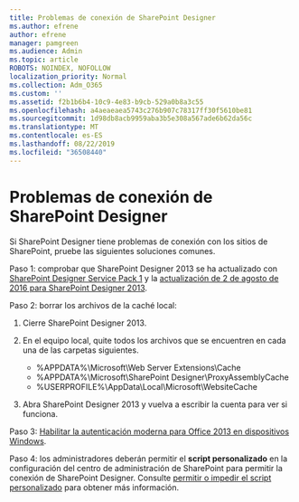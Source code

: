 ```yaml
---
title: Problemas de conexión de SharePoint Designer
ms.author: efrene
author: efrene
manager: pamgreen
ms.audience: Admin
ms.topic: article
ROBOTS: NOINDEX, NOFOLLOW
localization_priority: Normal
ms.collection: Adm_O365
ms.custom: ''
ms.assetid: f2b1b6b4-10c9-4e83-b9cb-529a0b8a3c55
ms.openlocfilehash: a4aeaeaea5743c276b907c78317ff30f5610be81
ms.sourcegitcommit: 1d98db8acb9959aba3b5e308a567ade6b62da56c
ms.translationtype: MT
ms.contentlocale: es-ES
ms.lasthandoff: 08/22/2019
ms.locfileid: "36508440"
---
```

# <a name="sharepoint-designer-connection-issues"></a>Problemas de conexión de SharePoint Designer 

Si SharePoint Designer tiene problemas de conexión con los sitios de SharePoint, pruebe las siguientes soluciones comunes.

Paso 1: comprobar que SharePoint Designer 2013 se ha actualizado con [SharePoint Designer Service Pack 1](https://support.microsoft.com/help/2817441/description-of-microsoft-sharepoint-designer-2013-service-pack-1-sp1) y la [actualización de 2 de agosto de 2016 para SharePoint Designer 2013](https://support.microsoft.com/help/3114721/august-2-2016-update-for-sharepoint-designer-2013-kb3114721).



Paso 2: borrar los archivos de la caché local:

1. Cierre SharePoint Designer 2013.

2. En el equipo local, quite todos los archivos que se encuentren en cada una de las carpetas siguientes.

    - %APPDATA%\Microsoft\Web Server Extensions\Cache
    - %APPDATA%\Microsoft\SharePoint Designer\ProxyAssemblyCache
    - %USERPROFILE%\AppData\Local\Microsoft\WebsiteCache

3. Abra SharePoint Designer 2013 y vuelva a escribir la cuenta para ver si funciona.

Paso 3: [Habilitar la autenticación moderna para Office 2013 en dispositivos Windows](https://docs.microsoft.com/office365/admin/security-and-compliance/enable-modern-authentication?redirectSourcePath=/article/Enable-Modern-Authentication-for-Office-2013-on-Windows-devices-7dc1c01a-090f-4971-9677-f1b192d6c910&view=o365-worldwide).

Paso 4: los administradores deberán permitir el **script personalizado** en la configuración del centro de administración de SharePoint para permitir la conexión de SharePoint Designer. Consulte [permitir o impedir el script personalizado](https://docs.microsoft.com/sharepoint/allow-or-prevent-custom-script) para obtener más información.



